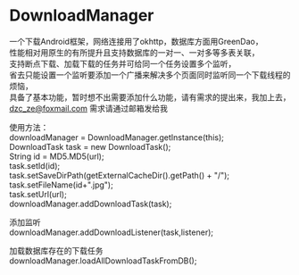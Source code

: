 # DownloadManager
一个下载Android框架，网络连接用了okhttp，数据库方面用GreenDao，<br/>
性能相对用原生的有所提升且支持数据库的一对一、一对多等多表关联，<br/>支持断点下载、加载下载的任务并可给同一个任务设置多个监听，<br/>
省去只能设置一个监听要添加一个广播来解决多个页面同时监听同一个下载线程的烦恼，<br/>
具备了基本功能，暂时想不出需要添加什么功能，请有需求的提出来，我加上去，<br/>
dzc_ze@foxmail.com 需求请通过邮箱发给我<br/>

使用方法：<br/>
downloadManager = DownloadManager.getInstance(this);<br/>
DownloadTask task = new DownloadTask();<br/>
String id = MD5.MD5(url);<br/>
task.setId(id);<br/>
task.setSaveDirPath(getExternalCacheDir().getPath() + "/");<br/>
task.setFileName(id+".jpg");<br/>
task.setUrl(url);<br/>
downloadManager.addDownloadTask(task);<br/>


添加监听<br/>
downloadManager.addDownloadListener(task,listener);


加载数据库存在的下载任务<br/>
downloadManager.loadAllDownloadTaskFromDB();
